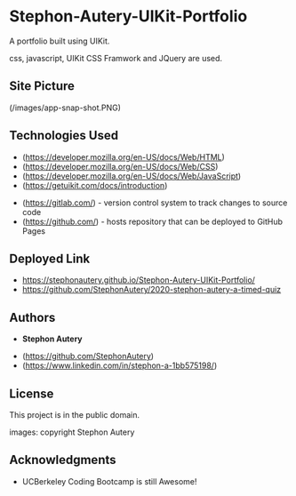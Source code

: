 # Stephon-Autery-UIKit-Portfolio
A portfolio built using UIKit.

css, javascript, UIKit CSS Framwork and JQuery are used.

## Site Picture
(/images/app-snap-shot.PNG)


## Technologies Used
* (https://developer.mozilla.org/en-US/docs/Web/HTML)
* (https://developer.mozilla.org/en-US/docs/Web/CSS)
* (https://developer.mozilla.org/en-US/docs/Web/JavaScript)
* (https://getuikit.com/docs/introduction)
- (https://gitlab.com/) - version control system to track changes to source code
- (https://github.com/) - hosts repository that can be deployed to GitHub Pages


## Deployed Link

* https://stephonautery.github.io/Stephon-Autery-UIKit-Portfolio/
* https://github.com/StephonAutery/2020-stephon-autery-a-timed-quiz
## Authors

* **Stephon Autery** 

- (https://github.com/StephonAutery)
- (https://www.linkedin.com/in/stephon-a-1bb575198/)

## License

This project is in the public domain.

images: copyright Stephon Autery

## Acknowledgments

* UCBerkeley Coding Bootcamp is still Awesome!
